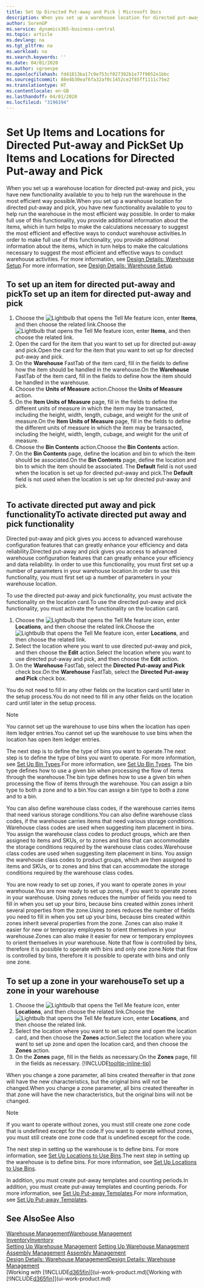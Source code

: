 ```yaml
---
title: Set Up Directed Put-away and Pick | Microsoft Docs
description: When you set up a warehouse location for directed put-away and pick, you have new functionality available to you to help run the warehouse in the most efficient way possible.
author: SorenGP
ms.service: dynamics365-business-central
ms.topic: article
ms.devlang: na
ms.tgt_pltfrm: na
ms.workload: na
ms.search.keywords: ''
ms.date: 04/01/2020
ms.author: sgroespe
ms.openlocfilehash: fd41813ba17c9e753cf027392b1e77f9052e1bbc
ms.sourcegitcommit: 88e4b30eaf6fa32af0c1452ce2f85ff1111c75e2
ms.translationtype: HT
ms.contentlocale: en-GB
ms.lasthandoff: 04/01/2020
ms.locfileid: "3196194"
---
```

# <a name="set-up-items-and-locations-for-directed-put-away-and-pick"></a><span data-ttu-id="125cb-103">Set Up Items and Locations for Directed Put-away and Pick</span><span class="sxs-lookup"><span data-stu-id="125cb-103">Set Up Items and Locations for Directed Put-away and Pick</span></span>
<span data-ttu-id="125cb-104">When you set up a warehouse location for directed put-away and pick, you have new functionality available to you to help run the warehouse in the most efficient way possible.</span><span class="sxs-lookup"><span data-stu-id="125cb-104">When you set up a warehouse location for directed put-away and pick, you have new functionality available to you to help run the warehouse in the most efficient way possible.</span></span> <span data-ttu-id="125cb-105">In order to make full use of this functionality, you provide additional information about the items, which in turn helps to make the calculations necessary to suggest the most efficient and effective ways to conduct warehouse activities.</span><span class="sxs-lookup"><span data-stu-id="125cb-105">In order to make full use of this functionality, you provide additional information about the items, which in turn helps to make the calculations necessary to suggest the most efficient and effective ways to conduct warehouse activities.</span></span> <span data-ttu-id="125cb-106">For more information, see [Design Details: Warehouse Setup](design-details-warehouse-setup.md).</span><span class="sxs-lookup"><span data-stu-id="125cb-106">For more information, see [Design Details: Warehouse Setup](design-details-warehouse-setup.md).</span></span>

## <a name="to-set-up-an-item-for-directed-put-away-and-pick"></a><span data-ttu-id="125cb-107">To set up an item for directed put-away and pick</span><span class="sxs-lookup"><span data-stu-id="125cb-107">To set up an item for directed put-away and pick</span></span>  
1.  <span data-ttu-id="125cb-108">Choose the ![Lightbulb that opens the Tell Me feature](media/ui-search/search_small.png "Tell me what you want to do") icon, enter **Items**, and then choose the related link.</span><span class="sxs-lookup"><span data-stu-id="125cb-108">Choose the ![Lightbulb that opens the Tell Me feature](media/ui-search/search_small.png "Tell me what you want to do") icon, enter **Items**, and then choose the related link.</span></span>  
2.  <span data-ttu-id="125cb-109">Open the card for the item that you want to set up for directed put-away and pick.</span><span class="sxs-lookup"><span data-stu-id="125cb-109">Open the card for the item that you want to set up for directed put-away and pick.</span></span>
3. <span data-ttu-id="125cb-110">On the **Warehouse** FastTab of the item card, fill in the fields to define how the item should be handled in the warehouse.</span><span class="sxs-lookup"><span data-stu-id="125cb-110">On the **Warehouse** FastTab of the item card, fill in the fields to define how the item should be handled in the warehouse.</span></span>  
4.  <span data-ttu-id="125cb-111">Choose the **Units of Measure** action.</span><span class="sxs-lookup"><span data-stu-id="125cb-111">Choose the **Units of Measure** action.</span></span>
5. <span data-ttu-id="125cb-112">On the **Item Units of Measure** page, fill in the fields to define the different units of measure in which the item may be transacted, including the height, width, length, cubage, and weight for the unit of measure.</span><span class="sxs-lookup"><span data-stu-id="125cb-112">On the **Item Units of Measure** page, fill in the fields to define the different units of measure in which the item may be transacted, including the height, width, length, cubage, and weight for the unit of measure.</span></span>
6. <span data-ttu-id="125cb-113">Choose the **Bin Contents** action.</span><span class="sxs-lookup"><span data-stu-id="125cb-113">Choose the **Bin Contents** action.</span></span>
7. <span data-ttu-id="125cb-114">On the **Bin Contents** page, define the location and bin to which the item should be associated.</span><span class="sxs-lookup"><span data-stu-id="125cb-114">On the **Bin Contents** page, define the location and bin to which the item should be associated.</span></span> <span data-ttu-id="125cb-115">The **Default** field is not used when the location is set up for directed put-away and pick.</span><span class="sxs-lookup"><span data-stu-id="125cb-115">The **Default** field is not used when the location is set up for directed put-away and pick.</span></span>  

## <a name="to-activate-directed-put-away-and-pick-functionality"></a><span data-ttu-id="125cb-116">To activate directed put away and pick functionality</span><span class="sxs-lookup"><span data-stu-id="125cb-116">To activate directed put away and pick functionality</span></span>  
<span data-ttu-id="125cb-117">Directed put-away and pick gives you access to advanced warehouse configuration features that can greatly enhance your efficiency and data reliability.</span><span class="sxs-lookup"><span data-stu-id="125cb-117">Directed put-away and pick gives you access to advanced warehouse configuration features that can greatly enhance your efficiency and data reliability.</span></span> <span data-ttu-id="125cb-118">In order to use this functionality, you must first set up a number of parameters in your warehouse location.</span><span class="sxs-lookup"><span data-stu-id="125cb-118">In order to use this functionality, you must first set up a number of parameters in your warehouse location.</span></span>  

<span data-ttu-id="125cb-119">To use the directed put-away and pick functionality, you must activate the functionality on the location card.</span><span class="sxs-lookup"><span data-stu-id="125cb-119">To use the directed put-away and pick functionality, you must activate the functionality on the location card.</span></span>    
1.  <span data-ttu-id="125cb-120">Choose the ![Lightbulb that opens the Tell Me feature](media/ui-search/search_small.png "Tell me what you want to do") icon, enter **Locations**, and then choose the related link.</span><span class="sxs-lookup"><span data-stu-id="125cb-120">Choose the ![Lightbulb that opens the Tell Me feature](media/ui-search/search_small.png "Tell me what you want to do") icon, enter **Locations**, and then choose the related link.</span></span>  
2.  <span data-ttu-id="125cb-121">Select the location where you want to use directed put-away and pick, and then choose the **Edit** action.</span><span class="sxs-lookup"><span data-stu-id="125cb-121">Select the location where you want to use directed put-away and pick, and then choose the **Edit** action.</span></span>  
3.  <span data-ttu-id="125cb-122">On the **Warehouse** FastTab, select the **Directed Put-away and Pick** check box.</span><span class="sxs-lookup"><span data-stu-id="125cb-122">On the **Warehouse** FastTab, select the **Directed Put-away and Pick** check box.</span></span>  

<span data-ttu-id="125cb-123">You do not need to fill in any other fields on the location card until later in the setup process.</span><span class="sxs-lookup"><span data-stu-id="125cb-123">You do not need to fill in any other fields on the location card until later in the setup process.</span></span>  

> [!NOTE]  
>  <span data-ttu-id="125cb-124">You cannot set up the warehouse to use bins when the location has open item ledger entries.</span><span class="sxs-lookup"><span data-stu-id="125cb-124">You cannot set up the warehouse to use bins when the location has open item ledger entries.</span></span>  

<span data-ttu-id="125cb-125">The next step is to define the type of bins you want to operate.</span><span class="sxs-lookup"><span data-stu-id="125cb-125">The next step is to define the type of bins you want to operate.</span></span> <span data-ttu-id="125cb-126">For more information, see [Set Up Bin Types](warehouse-how-to-set-up-bin-types.md).</span><span class="sxs-lookup"><span data-stu-id="125cb-126">For more information, see [Set Up Bin Types](warehouse-how-to-set-up-bin-types.md).</span></span> <span data-ttu-id="125cb-127">The bin type defines how to use a given bin when processing the flow of items through the warehouse.</span><span class="sxs-lookup"><span data-stu-id="125cb-127">The bin type defines how to use a given bin when processing the flow of items through the warehouse.</span></span> <span data-ttu-id="125cb-128">You can assign a bin type to both a zone and to a bin.</span><span class="sxs-lookup"><span data-stu-id="125cb-128">You can assign a bin type to both a zone and to a bin.</span></span>  

<span data-ttu-id="125cb-129">You can also define warehouse class codes, if the warehouse carries items that need various storage conditions.</span><span class="sxs-lookup"><span data-stu-id="125cb-129">You can also define warehouse class codes, if the warehouse carries items that need various storage conditions.</span></span> <span data-ttu-id="125cb-130">Warehouse class codes are used when suggesting item placement in bins. You assign the warehouse class codes to product groups, which are then assigned to items and SKUs, or to zones and bins that can accommodate the storage conditions required by the warehouse class codes.</span><span class="sxs-lookup"><span data-stu-id="125cb-130">Warehouse class codes are used when suggesting item placement in bins. You assign the warehouse class codes to product groups, which are then assigned to items and SKUs, or to zones and bins that can accommodate the storage conditions required by the warehouse class codes.</span></span>  

<span data-ttu-id="125cb-131">You are now ready to set up zones, if you want to operate zones in your warehouse.</span><span class="sxs-lookup"><span data-stu-id="125cb-131">You are now ready to set up zones, if you want to operate zones in your warehouse.</span></span> <span data-ttu-id="125cb-132">Using zones reduces the number of fields you need to fill in when you set up your bins, because bins created within zones inherit several properties from the zone.</span><span class="sxs-lookup"><span data-stu-id="125cb-132">Using zones reduces the number of fields you need to fill in when you set up your bins, because bins created within zones inherit several properties from the zone.</span></span> <span data-ttu-id="125cb-133">Zones can also make it easier for new or temporary employees to orient themselves in your warehouse.</span><span class="sxs-lookup"><span data-stu-id="125cb-133">Zones can also make it easier for new or temporary employees to orient themselves in your warehouse.</span></span> <span data-ttu-id="125cb-134">Note that flow is controlled by bins, therefore it is possible to operate with bins and only one zone.</span><span class="sxs-lookup"><span data-stu-id="125cb-134">Note that flow is controlled by bins, therefore it is possible to operate with bins and only one zone.</span></span>  

## <a name="to-set-up-a-zone-in-your-warehouse"></a><span data-ttu-id="125cb-135">To set up a zone in your warehouse</span><span class="sxs-lookup"><span data-stu-id="125cb-135">To set up a zone in your warehouse</span></span>  
1.  <span data-ttu-id="125cb-136">Choose the ![Lightbulb that opens the Tell Me feature](media/ui-search/search_small.png "Tell me what you want to do") icon, enter **Locations**, and then choose the related link.</span><span class="sxs-lookup"><span data-stu-id="125cb-136">Choose the ![Lightbulb that opens the Tell Me feature](media/ui-search/search_small.png "Tell me what you want to do") icon, enter **Locations**, and then choose the related link.</span></span>  
2.  <span data-ttu-id="125cb-137">Select the location where you want to set up zone and open the location card, and then choose the **Zones** action.</span><span class="sxs-lookup"><span data-stu-id="125cb-137">Select the location where you want to set up zone and open the location card, and then choose the **Zones** action.</span></span>  
3.  <span data-ttu-id="125cb-138">On the **Zones** page, fill in the fields as necessary.</span><span class="sxs-lookup"><span data-stu-id="125cb-138">On the **Zones** page, fill in the fields as necessary.</span></span> [!INCLUDE[tooltip-inline-tip](includes/tooltip-inline-tip_md.md)]  

<span data-ttu-id="125cb-139">When you change a zone parameter, all bins created thereafter in that zone will have the new characteristics, but the original bins will not be changed.</span><span class="sxs-lookup"><span data-stu-id="125cb-139">When you change a zone parameter, all bins created thereafter in that zone will have the new characteristics, but the original bins will not be changed.</span></span>  

> [!NOTE]  
>  <span data-ttu-id="125cb-140">If you want to operate without zones, you must still create one zone code that is undefined except for the code.</span><span class="sxs-lookup"><span data-stu-id="125cb-140">If you want to operate without zones, you must still create one zone code that is undefined except for the code.</span></span>  

<span data-ttu-id="125cb-141">The next step in setting up the warehouse is to define bins. For more information, see [Set Up Locations to Use Bins](warehouse-how-to-set-up-locations-to-use-bins.md).</span><span class="sxs-lookup"><span data-stu-id="125cb-141">The next step in setting up the warehouse is to define bins. For more information, see [Set Up Locations to Use Bins](warehouse-how-to-set-up-locations-to-use-bins.md).</span></span>  

<span data-ttu-id="125cb-142">In addition, you must create put-away templates and counting periods.</span><span class="sxs-lookup"><span data-stu-id="125cb-142">In addition, you must create put-away templates and counting periods.</span></span> <span data-ttu-id="125cb-143">For more information, see [Set Up Put-away Templates](warehouse-how-to-set-up-put-away-templates.md).</span><span class="sxs-lookup"><span data-stu-id="125cb-143">For more information, see [Set Up Put-away Templates](warehouse-how-to-set-up-put-away-templates.md).</span></span>  

## <a name="see-also"></a><span data-ttu-id="125cb-144">See Also</span><span class="sxs-lookup"><span data-stu-id="125cb-144">See Also</span></span>  
[<span data-ttu-id="125cb-145">Warehouse Management</span><span class="sxs-lookup"><span data-stu-id="125cb-145">Warehouse Management</span></span>](warehouse-manage-warehouse.md)  
[<span data-ttu-id="125cb-146">Inventory</span><span class="sxs-lookup"><span data-stu-id="125cb-146">Inventory</span></span>](inventory-manage-inventory.md)  
<span data-ttu-id="125cb-147">[Setting Up Warehouse Management](warehouse-setup-warehouse.md)   </span><span class="sxs-lookup"><span data-stu-id="125cb-147">[Setting Up Warehouse Management](warehouse-setup-warehouse.md)   </span></span>  
<span data-ttu-id="125cb-148">[Assembly Management](assembly-assemble-items.md)  </span><span class="sxs-lookup"><span data-stu-id="125cb-148">[Assembly Management](assembly-assemble-items.md)  </span></span>  
[<span data-ttu-id="125cb-149">Design Details: Warehouse Management</span><span class="sxs-lookup"><span data-stu-id="125cb-149">Design Details: Warehouse Management</span></span>](design-details-warehouse-management.md)  
<span data-ttu-id="125cb-150">[Working with [!INCLUDE[d365fin](includes/d365fin_md.md)]](ui-work-product.md)</span><span class="sxs-lookup"><span data-stu-id="125cb-150">[Working with [!INCLUDE[d365fin](includes/d365fin_md.md)]](ui-work-product.md)</span></span>  
